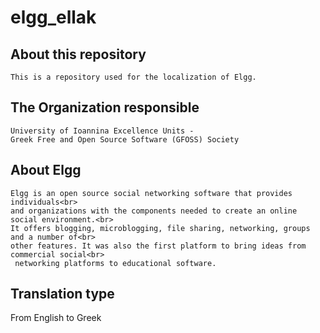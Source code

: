 elgg_ellak
======

About this repository
-----
```
This is a repository used for the localization of Elgg.
```

The Organization responsible
-----
```
University of Ioannina Excellence Units -
Greek Free and Open Source Software (GFOSS) Society
```

About Elgg
-----
```
Elgg is an open source social networking software that provides individuals<br>
and organizations with the components needed to create an online social environment.<br>
It offers blogging, microblogging, file sharing, networking, groups and a number of<br>
other features. It was also the first platform to bring ideas from commercial social<br>
 networking platforms to educational software.
```

Translation type
-----
From English to Greek 
